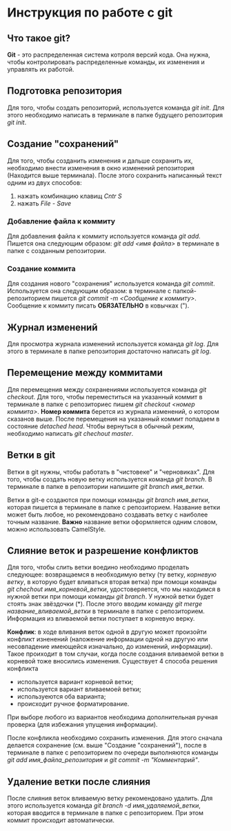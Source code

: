 # Инструкция по работе с git

## Что такое git? 

**Git** - это распределенная система котроля версий кода. Она нужна, чтобы контролировать распределенные команды, их изменения и управлять их работой. 

## Подготовка репозитория

Для того, чтобы создать репозиторий, используется команда *git init*. Для этого необходимо написать в терминале в папке будущего репозитория *git init*.

## Создание "сохранений"

Для того, чтобы созданить изменения и дальше сохранить их, необходимо внести изменения в окно изменений репозитория (Находится выше терминала). После этого сохранить написанный текст одним из двух способов:
1. нажать комбинацию клавищ *Cntr S*
2. нажать *File - Save*

### Добавление файла к коммиту

Для добавления файла к коммиту используется команда *git add*. Пишется она следующим образом: *git add <имя файла>* в терминале в папке с созданным репозитории.

### Создание коммита

Для создания нового "сохранения" используется команда *git commit*. Используется она следующим образом: в терминале с папкой-репозиторием пишется *git commit -m <Сообщение к коммиту>*. Сообщение к коммиту писать **ОБЯЗАТЕЛЬНО** в ковычках (").

## Журнал изменений

Для просмотра журнала изменений используется команда *git log*. Для этого в терминале в папке репозитория достаточно написать *git log*.

## Перемещение между коммитами 

Для перемещения между сохранениями используется команда *git checkout*. Для того, чтобы переместиться на указанный коммит в терминале в папке с репозиториес пишем *git checkout <номер коммита>*. **Номер коммита** берется из журнала изменений, о котором сказанов выше. После перемещения на указанный коммит попадаем в состояние *detached head*. Чтобы вернуться в обычный режим, необходимо написать *git chechout master*.

## Ветки в git
Ветки в git нужны, чтобы работать в "чистовеке" и "черновиках". Для того, чтобы создать новую ветку используется команда *git branch*. В терминале в папке в репозитории напишите *git branch имя_ветки*.

Ветки в git-е создаются при помощи команды *git branch имя_ветки*, которая пишется в терминале в папке с репозиторием. Название ветки может быть любое, но рекомендовано создавать ветку с наиболее точным название. **Важно** название ветки оформляется одним словом, можно использовать CamelStyle.

## Слияние веток и разрешение конфликтов

Для того, чтобы слить ветки воедино необходимо проделать следующее: возвращаемся в необходимую ветку (ту ветку, *корневую ветку*, в которую будет вливаться вторая ветка) при помощи команды *git chechout имя_корневой_ветки*, удостоверяется, что мы находимся в нужной ветки при помощи команды *git branch*. У нужной ветки будет стоять знак звёздочки (*). После этого вводим команду *git merge название_вливаемой_ветки* в терминале в папке с репозиторием. Информация из вливаемой ветки поступает в корневую верку. 

**Конфлик**: в ходе вливания веток одной в другую может произойти конфликт изненений (наложение информации одной на другую или несовпадение имеющейся изначально, до изменений, информации). Такое проиходит в том случаи, когда после создания вливаемой ветки в корневой тоже вносились изменения. 
Существует 4 способа решения конфликта
* используется вариант корневой ветки;
* используется вариант вливаемоей ветки;
* используеются оба варианта;
* происходит ручное форматирование.

При выборе любого из вариантов необходима дополнительная ручная проверка (для избежания упущения информации).

После конфликла необходимо сохранить изменения. Для этого сначала делается сохранение (см. выше "Создание "сохранений"), после в терминале в папке с репозиторием по очереди выполняются команды *git add имя_файла_репозитория* и *git commit -m "Комментарий"*.

## Удаление ветки после слияния

После слияния веток вливаемую ветку рекомендовано удалить. Для этого используется команда *git branch -d имя_удаляемой_ветки*, которая вводится в терминале в папке с репозиторием. При этом коммит происходит автоматически. 

